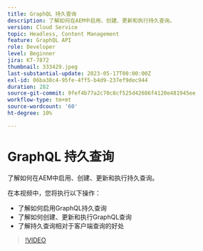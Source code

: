 ```yaml
---
title: GraphQL 持久查询
description: 了解如何在AEM中启用、创建、更新和执行持久查询。
version: Cloud Service
topic: Headless, Content Management
feature: GraphQL API
role: Developer
level: Beginner
jira: KT-7872
thumbnail: 333429.jpeg
last-substantial-update: 2023-05-17T00:00:00Z
exl-id: 06ba38c4-95fe-4ff5-b4d9-237ef9dec944
duration: 282
source-git-commit: 9fef4b77a2c70c8cf525d42686f4120e481945ee
workflow-type: tm+mt
source-wordcount: '60'
ht-degree: 10%

---
```


# GraphQL 持久查询

了解如何在AEM中启用、创建、更新和执行持久查询。

在本视频中，您将执行以下操作：

+ 了解如何启用GraphQL持久查询
+ 了解如何创建、更新和执行GraphQL查询
+ 了解持久查询相对于客户端查询的好处

>[!VIDEO](https://video.tv.adobe.com/v/333429?quality=12&learn=on)
